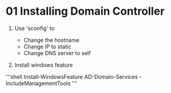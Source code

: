 # 01 Installing Domain Controller

1. Use 'sconfig' to
    - Change the hostname
    - Change IP to static
    - Change DNS server to self

2. Install windows feature

'''shell
Install-WindowsFeature AD-Domain-Services -IncludeManagementTools
'''

